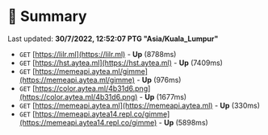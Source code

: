 # 📖 Summary
Last updated: **30/7/2022, 12:52:07 PTG "Asia/Kuala_Lumpur"**

- `GET` [https://lilr.ml](https://lilr.ml) - **Up** (8788ms)
- `GET` [https://hst.aytea.ml](https://hst.aytea.ml) - **Up** (7409ms)
- `GET` [https://memeapi.aytea.ml/gimme](https://memeapi.aytea.ml/gimme) - **Up** (976ms)
- `GET` [https://color.aytea.ml/4b31d6.png](https://color.aytea.ml/4b31d6.png) - **Up** (1677ms)
- `GET` [https://memeapi.aytea.ml](https://memeapi.aytea.ml) - **Up** (330ms)
- `GET` [https://memeapi.aytea14.repl.co/gimme](https://memeapi.aytea14.repl.co/gimme) - **Up** (5898ms)
